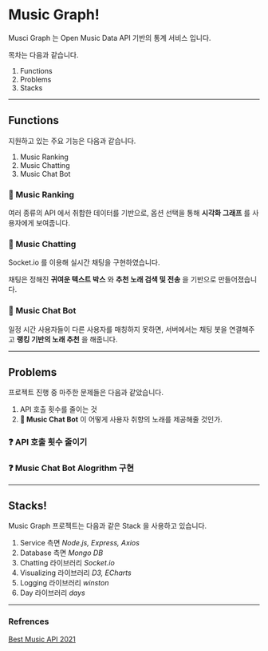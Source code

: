 # Music Graph!

Musci Graph 는
Open Music Data API 기반의 통계 서비스 입니다.

>
목차는 다음과 같습니다.
>
1. Functions
2. Problems
3. Stacks

<hr>

## Functions

지원하고 있는 주요 기능은 다음과 같습니다.

1. Music Ranking
2. Music Chatting
3. Music Chat Bot

### 🧡 Music Ranking

여러 종류의 API 에서 취합한 데이터를 기반으로,
옵션 선택을 통해 **시각화 그래프** 를 사용자에게 보여줍니다.

### 🧡 Music Chatting

Socket.io 를 이용해 실시간 채팅을 구현하였습니다.

채팅은 정해진 **귀여운 텍스트 박스** 와 **추천 노래 검색 및 전송** 을 기반으로 만들어졌습니다.

### 💚 Music Chat Bot

일정 시간 사용자들이 다른 사용자를 매칭하지 못하면,
서버에서는 채팅 봇을 연결해주고 **랭킹 기반의 노래 추천** 을 해줍니다.

<hr>

## Problems

프로젝트 진행 중 마주한 문제들은 다음과 같았습니다.

1. API 호출 횟수를 줄이는 것
2. **💚 Music Chat Bot** 이 어떻게 사용자 취향의 노래를 제공해줄 것인가.

### ❓ API 호출 횟수 줄이기

### ❓ Music Chat Bot Alogrithm 구현

<hr>

## Stacks!

Music Graph 프로젝트는 다음과 같은 Stack 을 사용하고 있습니다.

1. Service 측면 _Node.js, Express, Axios_
2. Database 측면 _Mongo DB_
3. Chatting 라이브러리 _Socket.io_
4. Visualizing 라이브러리 _D3, ECharts_
5. Logging 라이브러리 _winston_
6. Day 라이브러리 _days_

<hr>

### Refrences

[Best Music API 2021](https://rapidapi.com/blog/top-free-music-data-apis/)
